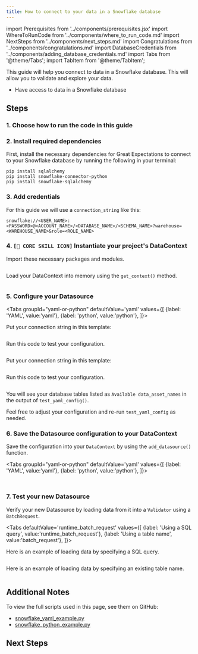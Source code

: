 ```yaml
---
title: How to connect to your data in a Snowflake database
---
```

import Prerequisites from '../components/prerequisites.jsx'
import WhereToRunCode from '../components/where_to_run_code.md'
import NextSteps from '../components/next_steps.md'
import Congratulations from '../components/congratulations.md'
import DatabaseCredentials from '../components/adding_database_credentials.md'
import Tabs from '@theme/Tabs';
import TabItem from '@theme/TabItem';

This guide will help you connect to data in a Snowflake database.
This will allow you to validate and explore your data.

<Prerequisites>

- Have access to data in a Snowflake database

</Prerequisites>

## Steps

### 1. Choose how to run the code in this guide

<WhereToRunCode />

### 2. Install required dependencies

First, install the necessary dependencies for Great Expectations to connect to your Snowflake database by running the following in your terminal:

```console
pip install sqlalchemy
pip install snowflake-connector-python
pip install snowflake-sqlalchemy
```

### 3. Add credentials

<DatabaseCredentials />

For this guide we will use a `connection_string` like this:

```
snowflake://<USER_NAME>:<PASSWORD>@<ACCOUNT_NAME>/<DATABASE_NAME>/<SCHEMA_NAME>?warehouse=<WAREHOUSE_NAME>&role=<ROLE_NAME>
```   

### 4. `[🍏 CORE SKILL ICON]` Instantiate your project's DataContext

Import these necessary packages and modules.

```python file=../../../../tests/integration/docusaurus/connecting_to_your_data/database/snowflake_yaml_example.py#L3-L5
```

Load your DataContext into memory using the `get_context()` method.

```python file=../../../../tests/integration/docusaurus/connecting_to_your_data/database/snowflake_yaml_example.py#L24
```

### 5. Configure your Datasource

<Tabs
  groupId="yaml-or-python"
  defaultValue='yaml'
  values={[
  {label: 'YAML', value:'yaml'},
  {label: 'python', value:'python'},
  ]}>
  <TabItem value="yaml">

Put your connection string in this template:

```python file=../../../../tests/integration/docusaurus/connecting_to_your_data/database/snowflake_yaml_example.py#L26-L40
```
Run this code to test your configuration.
```python file=../../../../tests/integration/docusaurus/connecting_to_your_data/database/snowflake_yaml_example.py#L49
```

</TabItem>
<TabItem value="python">

Put your connection string in this template:

```python file=../../../../tests/integration/docusaurus/connecting_to_your_data/database/snowflake_python_example.py#L27-L44
```
Run this code to test your configuration.
```python file=../../../../tests/integration/docusaurus/connecting_to_your_data/database/snowflake_python_example.py#L50
```

</TabItem>
</Tabs>

You will see your database tables listed as `Available data_asset_names` in the output of `test_yaml_config()`.

Feel free to adjust your configuration and re-run `test_yaml_config` as needed.

### 6. Save the Datasource configuration to your DataContext

Save the configuration into your `DataContext` by using the `add_datasource()` function.

<Tabs
  groupId="yaml-or-python"
  defaultValue='yaml'
  values={[
  {label: 'YAML', value:'yaml'},
  {label: 'python', value:'python'},
  ]}>
  <TabItem value="yaml">

```python file=../../../../tests/integration/docusaurus/connecting_to_your_data/database/snowflake_yaml_example.py#L51
```

</TabItem>
<TabItem value="python">

```python file=../../../../tests/integration/docusaurus/connecting_to_your_data/database/snowflake_python_example.py#L52
```

</TabItem>
</Tabs>

### 7. Test your new Datasource

Verify your new Datasource by loading data from it into a `Validator` using a `BatchRequest`.

<Tabs
  defaultValue='runtime_batch_request'
  values={[
  {label: 'Using a SQL query', value:'runtime_batch_request'},
  {label: 'Using a table name', value:'batch_request'},
  ]}>
  <TabItem value="runtime_batch_request">

Here is an example of loading data by specifying a SQL query.

```python file=../../../../tests/integration/docusaurus/connecting_to_your_data/database/snowflake_yaml_example.py#L54-L68
```

  </TabItem>

  <TabItem value="batch_request">

Here is an example of loading data by specifying an existing table name.

```python file=../../../../tests/integration/docusaurus/connecting_to_your_data/database/snowflake_python_example.py#L72-L83
```

  </TabItem>
</Tabs>

<Congratulations />

## Additional Notes

To view the full scripts used in this page, see them on GitHub:

- [snowflake_yaml_example.py](https://github.com/great-expectations/great_expectations/blob/knoxpod/integration/code/connecting_to_your_data/database/snowflake_yaml_example.py)
- [snowflake_python_example.py](https://github.com/great-expectations/great_expectations/blob/knoxpod/integration/code/connecting_to_your_data/database/snowflake_python_example.py)

## Next Steps

<NextSteps />
